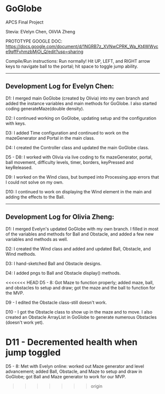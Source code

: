 # GoGlobe
APCS Final Project

Stevia: EVelyn Chen, OliVIA Zheng

PROTOTYPE GOOGLE DOC: https://docs.google.com/document/d/1NGRB7z_XVNwCPRK_Wa_Kt4WWyce9qffFvhmzbMjOj_Q/edit?usp=sharing

Compile/Run instructions: Run normally! Hit UP, LEFT, and RIGHT arrow keys to navigate ball to the portal; hit space to toggle jump ability.

--------------------------------
Development Log for Evelyn Chen:
--------------------------------
D1: I merged main GoGlobe (created by Olivia) into my own branch and added the instance variables and main methods for GoGlobe. I also started coding generateMaze(double density).

D2: I continued working on GoGlobe, updating setup and the configuration with keys.

D3: I added Time configuration and continued to work on the mazeGenerator and Portal in the main class.

D4: I created the Controller class and updated the main GoGlobe class.

D5 - D8: I worked with Olivia via live coding to fix mazeGenerator, portal, ball movement, difficulty levels, timer, borders, keyPressed and keyReleased.

D9: I worked on the Wind class, but bumped into Processing.app errors that I could not solve on my own.

D10: I continued to work on displaying the Wind element in the main and adding the effects to the Ball.

----------------------------------
Development Log for Olivia Zheng:
----------------------------------
D1: I merged Evelyn's updated GoGlobe with my own branch. I filled in most of the variables and methods for Ball and Obstacle, and added a few new variables and methods as well.

D2: I created the Wind class and added and updated Ball, Obstacle, and Wind methods.

D3: I hand-sketched Ball and Obstacle designs.

D4: I added pngs to Ball and Obstacle display() methods.

<<<<<<< HEAD
D5 - 8: Got Maze to function properly; added maze, ball, and obstacles to setup and draw; got the maze and the ball to function for the MVP.

D9 - I edited the Obstacle class-still doesn't work.

D10 - I got the Obstacle class to show up in the maze and to move. I also created an Obstacle ArrayList in GoGlobe to generate numerous Obstacles (doesn't work yet).

D11 - Decremented health when jump toggled
=======
D5 - 8: Met with Evelyn online: worked out Maze generator and level advancement; added Ball, Obstacle, and Maze to setup and draw in GoGlobe; got Ball and Maze generator to work for our MVP.
>>>>>>> origin
